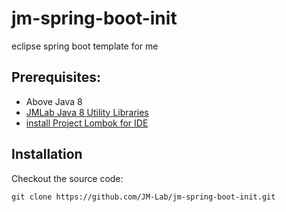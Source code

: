 jm-spring-boot-init
===================

eclipse spring boot template for me

## Prerequisites:
* Above Java 8
* [JMLab Java 8 Utility Libraries](https://github.com/JM-Lab/utils-java8)
* [install Project Lombok for IDE](https://projectlombok.org/download.html)

## Installation

Checkout the source code:

    git clone https://github.com/JM-Lab/jm-spring-boot-init.git